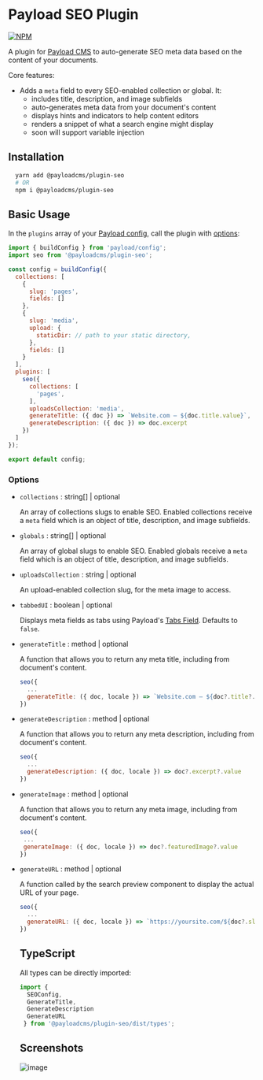 # Payload SEO Plugin

[![NPM](https://img.shields.io/npm/v/@payloadcms/plugin-seo)](https://www.npmjs.com/package/@payloadcms/plugin-seo)

A plugin for [Payload CMS](https://github.com/payloadcms/payload) to auto-generate SEO meta data based on the content of your documents.

Core features:
  - Adds a `meta` field to every SEO-enabled collection or global. It:
    - includes title, description, and image subfields
    - auto-generates meta data from your document's content
    - displays hints and indicators to help content editors
    - renders a snippet of what a search engine might display
    - soon will support variable injection

## Installation

```bash
  yarn add @payloadcms/plugin-seo
  # OR
  npm i @payloadcms/plugin-seo
```

## Basic Usage

In the `plugins` array of your [Payload config](https://payloadcms.com/docs/configuration/overview), call the plugin with [options](#options):

```js
import { buildConfig } from 'payload/config';
import seo from '@payloadcms/plugin-seo';

const config = buildConfig({
  collections: [
    {
      slug: 'pages',
      fields: []
    },
    {
      slug: 'media',
      upload: {
        staticDir: // path to your static directory,
      },
      fields: []
    }
  ],
  plugins: [
    seo({
      collections: [
        'pages',
      ],
      uploadsCollection: 'media',
      generateTitle: ({ doc }) => `Website.com — ${doc.title.value}`,
      generateDescription: ({ doc }) => doc.excerpt
    })
  ]
});

export default config;
```

### Options

- `collections` : string[] | optional

    An array of collections slugs to enable SEO. Enabled collections receive a `meta` field which is an object of title, description, and image subfields.

- `globals` : string[] | optional

    An array of global slugs to enable SEO. Enabled globals receive a `meta` field which is an object of title, description, and image subfields.

- `uploadsCollection` : string | optional

    An upload-enabled collection slug, for the meta image to access.

- `tabbedUI` : boolean | optional

    Displays meta fields as tabs using Payload's [Tabs Field](https://payloadcms.com/docs/fields/tabs). Defaults to `false`.

- `generateTitle` : method | optional

    A function that allows you to return any meta title, including from document's content.

    ```js
    seo({
      ...
      generateTitle: ({ doc, locale }) => `Website.com — ${doc?.title?.value}`,
    })
    ```

- `generateDescription` : method | optional

    A function that allows you to return any meta description, including from document's content.

    ```js
    seo({
      ...
      generateDescription: ({ doc, locale }) => doc?.excerpt?.value
    })
    ```

- `generateImage` : method | optional

    A function that allows you to return any meta image, including from document's content.

     ```js
    seo({
      ...
      generateImage: ({ doc, locale }) => doc?.featuredImage?.value
    })
    ```

- `generateURL` : method | optional

    A function called by the search preview component to display the actual URL of your page.

    ```js
    seo({
      ...
      generateURL: ({ doc, locale }) => `https://yoursite.com/${doc?.slug?.value}`
    })
    ```

  ## TypeScript

  All types can be directly imported:

  ```js
  import {
    SEOConfig,
    GenerateTitle,
    GenerateDescription
    GenerateURL
   } from '@payloadcms/plugin-seo/dist/types';
  ```

  ## Screenshots
  ![image](https://user-images.githubusercontent.com/70709113/163850633-f3da5f8e-2527-4688-bc79-17233307a883.png)

  <!-- ![screenshot 1](https://github.com/@payloadcms/plugin-seo/blob/main/images/screenshot-1.jpg?raw=true) -->
